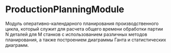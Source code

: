 # ProductionPlanningModule
Модуль оперативно-календарного планирования производственного цикла, который служит для расчета общего времени обработки партии N деталей для M станков с использованием различных методов планирования, а также построением диаграммы Ганта и статистических диаграмм.
